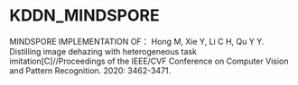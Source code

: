# KDDN_MINDSPORE
MINDSPORE IMPLEMENTATION OF：
Hong M, Xie Y, Li C H, Qu Y Y. Distilling image dehazing with heterogeneous
task imitation[C]//Proceedings of the IEEE/CVF Conference on Computer Vision
and Pattern Recognition. 2020: 3462-3471.

